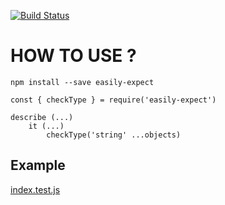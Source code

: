 [![Build Status](https://travis-ci.org/KSH-code/easily-expect.svg?branch=master)](https://travis-ci.org/KSH-code/easily-expect)

# HOW TO USE ?
```
npm install --save easily-expect
```
```
const { checkType } = require('easily-expect')

describe (...)
    it (...)
        checkType('string' ...objects)
```
## Example
[index.test.js](test/index.test.js)
